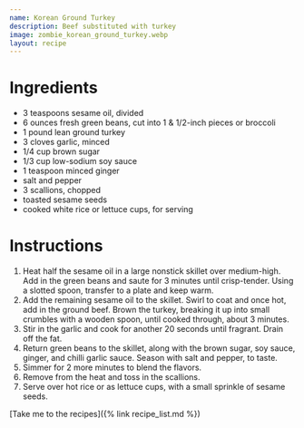 ```yaml
---
name: Korean Ground Turkey
description: Beef substituted with turkey
image: zombie_korean_ground_turkey.webp
layout: recipe
---
```


# Ingredients
* 3 teaspoons sesame oil, divided
* 6 ounces fresh green beans, cut into 1 & 1/2-inch pieces or broccoli
* 1 pound lean ground turkey
* 3 cloves garlic, minced
* 1/4 cup brown sugar
* 1/3 cup low-sodium soy sauce
* 1 teaspoon minced ginger
* salt and pepper
* 3 scallions, chopped
* toasted sesame seeds
* cooked white rice or lettuce cups, for serving

# Instructions
1. Heat half the sesame oil in a large nonstick skillet over medium-high. Add in the green
    beans and saute for 3 minutes until crisp-tender. Using a slotted spoon, transfer to a plate 
    and keep warm.
1. Add the remaining sesame oil to the skillet. Swirl to coat and once hot, add in the ground 
    beef. Brown the turkey, breaking it up into small crumbles with a wooden spoon, until cooked through,
    about 3 minutes.
1. Stir in the garlic and cook for another 20 seconds until fragrant. Drain off the fat.
1. Return green beans to the skillet, along with the brown sugar, soy sauce, ginger, and chilli
    garlic sauce. Season with salt and pepper, to taste.
1. Simmer for 2 more minutes to blend the flavors.
1. Remove from the heat and toss in the scallions.
1. Serve over hot rice or as lettuce cups, with a small sprinkle of sesame seeds.

[Take me to the recipes]({% link recipe_list.md %})
